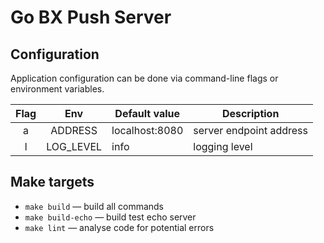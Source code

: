 # Go BX Push Server

## Configuration
Application configuration can be done via command-line flags or environment variables.

| Flag |    Env    | Default value  | Description             |
|:----:|:---------:|----------------|-------------------------|
|  a   |  ADDRESS  | localhost:8080 | server endpoint address |
|  l   | LOG_LEVEL | info           | logging level           |


## Make targets

- `make build` — build all commands
- `make build-echo` — build test echo server
- `make lint` — analyse code for potential errors